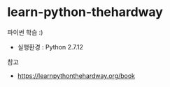 # learn-python-thehardway

파이썬 학습 :)

- 실행환경 : Python 2.7.12

참고
- https://learnpythonthehardway.org/book